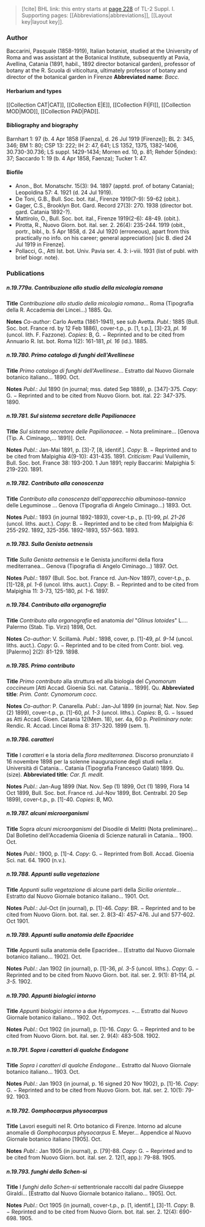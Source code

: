 > [!cite] BHL link: this entry starts at [page 228](https://www.biodiversitylibrary.org/page/33264955) of TL-2 Suppl. I.
> Supporting pages: [[Abbreviations|abbreviations]], [[Layout key|layout key]].

### Author

Baccarini, Pasquale (1858-1919), Italian botanist, studied at the University of Roma and was assistant at the Botanical Institute, subsequently at Pavia, Avellina, Catania (1891, habil., 1892 director botanical garden), professor of botany at the R. Scuola di viticoltura, ultimately professor of botany and director of the botanical garden in Firenze 
**Abbreviated name**: *Bacc.*

#### Herbarium and types

[[Collection CAT|CAT]], [[Collection E|E]], [[Collection FI|FI]], [[Collection MOD|MOD]], [[Collection PAD|PAD]].

#### Bibliography and biography

Barnhart 1: 97 (b. 4 Apr 1858 \[Faenza\], d. 26 Jul 1919 \[Firenze\]); BL 2: 345, 346; BM 1: 80; CSP 13: 222; IH 2: 47, 641; LS 1352, 1375, 1382-1406, 30.730-30.736; LS suppl. 1429-1434; Morren ed. 10, p. 81; Rehder 5(index): 37; Saccardo 1: 19 (b. 4 Apr 1858, Faenza); Tucker 1: 47.

#### Biofile

- Anon., Bot. Monatschr. 15(3): 94. 1897 (apptd. prof. of botany Catania); Leopoldina 57: 4. 1921 (d. 24 Jul 1919).
- De Toni, G.B., Bull. Soc. bot. ital., Firenze 1919(7-9): 59-62 (obit.).
- Gager, C.S., Brooklyn Bot. Gard. Record 27(3): 270. 1938 (director bot. gard. Catania 1892-?).
- Mattirolo, O., Bull. Soc. bot. ital., Firenze 1919(2-6): 48-49. (obit.).
- Pirotta, R., Nuovo Giorn. bot. ital. ser. 2. 26(4): 235-244. 1919 (obit., portr., bibl., b. 5 Apr 1858, d. 24 Jul 1920 (erroneous), apart from this practically no info. on his career; general appreciation) \[sic B. died 24 Jul 1919 in Firenze\].
- Pollacci, G., Atti Ist. bot. Univ. Pavia ser. 4. 3: i-viii. 1931 (list of publ. with brief biogr. note).

### Publications

##### n.19.779a. Contribuzione allo studio della micologia romana

**Title**
*Contribuzione allo studio della micologia romana*... Roma (Tipografia della R. Accademia dei Lincei...) 1885. Qu.

**Notes**
*Co-author*: Carlo Avetta (1861-1941), see sub Avetta.
*Publ*.: 1885 (Bull. Soc. bot. France rd. by 12 Feb 1886), cover-t.p., p. \[1, t.p.\], \[3\]-23, *pl. 16* (uncol. lith. F. Fazzone). *Copies*: B, G. − Reprinted and to be cited from Annuario R. Ist. bot. Roma 1(2): 161-181, *pl. 16* (id.). 1885.

##### n.19.780. Primo catalogo di funghi dell'Avellinese

**Title**
*Primo catalogo di funghi dell'Avellinese*... Estratto dal Nuovo Giornale botanico italiano... 1890. Oct.

**Notes**
*Publ*.: Jul 1890 (in journal; mss. dated Sep 1889), p. \[347\]-375. *Copy*: G. − Reprinted and to be cited from Nuovo Giorn. bot. ital. 22: 347-375. 1890.

##### n.19.781. Sul sistema secretore delle Papilionacee

**Title**
*Sul sistema secretore delle Papilionacee*. − Nota preliminare... \[Genova (Tip. A. Ciminago,... 1891)\]. Oct.

**Notes**
*Publ*.: Jan-Mai 1891, p. \[3\]-7, \[8, identif.\]. *Copy*: B. − Reprinted and to be cited from Malpighia 4(9-10): 431-435. 1891.
*Criticism*: Paul Vuillemin, Bull. Soc. bot. France 38: 193-200. 1 Jun 1891; reply Baccarini: Malpighia 5: 219-220. 1891.

##### n.19.782. Contributo alla conoscenza

**Title**
*Contributo alla conoscenza* dell'*apparecchio albuminoso-tannico* delle Leguminose ... Genova (Tipografia di Angelo Ciminago...) 1893. Oct.

**Notes**
*Publ*.: 1893 (in journal 1892-1893), cover-t.p., p. \[1\]-99, *pl. 21-26* (uncol. liths. auct.). *Copy*: B. − Reprinted and to be cited from Malpighia 6: 255-292. 1892, 325-356. 1892-1893, 557-563. 1893.

##### n.19.783. Sulla Genista aetnensis

**Title**
*Sulla Genista aetnensis* e le Genista junciformi della flora mediterranea... Genova (Tipografia di Angelo Ciminago...) 1897. Oct.

**Notes**
*Publ*.: 1897 (Bull. Soc. bot. France rd. Jun-Nov 1897), cover-t.p., p. \[1\]-128, *pl. 1-6* (uncol. liths. auct.). *Copy*: B. − Reprinted and to be cited from Malpighia 11: 3-73, 125-180, *pl. 1-6.* 1897.

##### n.19.784. Contributo alla organografia

**Title**
*Contributo alla organografia* ed anatomia *del* "*Glinus lotoides*" L.... Palermo (Stab. Tip. Virzi) 1898, Oct.

**Notes**
*Co-author*: V. Scillamà.
*Publ*.: 1898, cover, p. \[1\]-49, *pl. 9-14* (uncol. liths. auct.). *Copy*: G. − Reprinted and to be cited from Contr. biol. veg. \[Palermo\] 2(2): 81-129. 1898.

##### n.19.785. Primo contributo

**Title**
*Primo contributo* alla struttura ed alla biologia del *Cynomorum coccineum* \[Atti Accad. Gioenia Sci. nat. Catania... 1899\]. Qu.
**Abbreviated title**: *Prim. Contr. Cynomorum cocc.*

**Notes**
*Co-author*: P. Canarella.
*Publ*.: Jan-Jul 1899 (in journal; Nat. Nov. Sep (2) 1899), cover-t.p., p. \[1\]-60, *pl. 1-3* (uncol. liths.). *Copies*: B, G. − Issued as Atti Accad. Gioen. Catania 12(Mem. 18), ser. 4a, 60 p.
*Preliminary note*: Rendic. R. Accad. Lincei Roma 8: 317-320. 1899 (sem. 1).

##### n.19.786. caratteri

**Title**
I *caratteri* e la storia della *flora mediterranea*. Discorso pronunziato il 16 novembre 1898 per la solenne inaugurazione degli studi nella r. Università di Catania... Catania (Tipografia Francesco Galati) 1899. Qu. (size).
**Abbreviated title**: *Car. fl. medit.*

**Notes**
*Publ*.: Jan-Aug 1899 (Nat. Nov. Sep (1) 1899, Oct (1) 1899, Flora 14 Oct 1899, Bull. Soc. bot. France rd. Jul-Nov 1899, Bot. Centralbl. 20 Sep 1899), cover-t.p., p. \[1\]-40. *Copies*: B, MO.

##### n.19.787. alcuni microorganismi

**Title**
Sopra *alcuni microorganismi* del Disodile di Melitti (Nota preliminare)... Dal Bolletino dell'Accademia Gioenia di Scienze naturali in Catania... 1900. Oct.

**Notes**
*Publ*.: 1900, p. \[1\]-4. *Copy*: G. − Reprinted from Boll. Accad. Gioenia Sci. nat. 64. 1900 (n.v.).

##### n.19.788. Appunti sulla vegetazione

**Title**
*Appunti sulla vegetazione* di alcune parti della *Sicilia orientale*... Estratto dal Nuovo Giornale botanico italiano... 1901. Oct.

**Notes**
*Publ*.: Jul-Oct (in journal), p. \[1\]-46. *Copy*: BR. − Reprinted and to be cited from Nuovo Giorn. bot. ital. ser. 2. 8(3-4): 457-476. Jul and 577-602. Oct 1901.

##### n.19.789. Appunti sulla anatomia delle Epacridee

**Title**
Appunti sulla anatomia delle Epacridee... \[Estratto dal Nuovo Giornale botanico italiano... 1902\]. Oct.

**Notes**
*Publ*.: Jan 1902 (in journal), p. \[1\]-36, *pl. 3-5* (uncol. liths.). *Copy*: G. − Reprinted and to be cited from Nuovo Giorn. bot. ital. ser. 2. 9(1): 81-114, *pl. 3-5.* 1902.

##### n.19.790. Appunti biologici intorno

**Title**
*Appunti biologici intorno* a due *Hypomyces*. −... Estratto dal Nuovo Giornale botanico italiano... 1902. Oct.

**Notes**
*Publ*.: Oct 1902 (in journal), p. \[1\]-16. *Copy*: G. − Reprinted and to be cited from Nuovo Giorn. bot. ital. ser. 2. 9(4): 483-508. 1902.

##### n.19.791. Sopra i caratteri di qualche Endogone

**Title**
*Sopra i caratteri di qualche Endogone*... Estratto dal Nuovo Giornale botanico italiano... 1903. Oct.

**Notes**
*Publ*.: Jan 1903 (in journal, p. 16 signed 20 Nov 1902), p. \[1\]-16. *Copy*: G. − Reprinted and to be cited from Nuovo Giorn. bot. ital. ser. 2. 10(1): 79-92. 1903.

##### n.19.792. Gomphocarpus physocarpus

**Title**
Lavori eseguiti nel R. Orto botanico di Firenze. Intorno ad alcune anomalie di *Gomphocarpus physocarpus* E. Meyer... Appendice al Nuovo Giornale botanico italiano \[1905\]. Oct.

**Notes**
*Publ*.: Jan 1905 (in journal), p. \[79\]-88. *Copy*: G. − Reprinted and to be cited from Nuovo Giorn. bot. ital. ser. 2. 12(1, app.): 79-88. 1905.

##### n.19.793. funghi dello Schen-si

**Title**
I *funghi dello Schen-si* settentrionale raccolti dal padre Giuseppe Giraldi... \[Estratto dal Nuovo Giornale botanico italiano... 1905\]. Oct.

**Notes**
*Publ*.: Oct 1905 (in journal), cover-t.p., p. \[1, identif.\], \[3\]-11. *Copy*: B. − Reprinted and to be cited from Nuovo Giorn. bot. ital. ser. 2. 12(4): 690-698. 1905.

